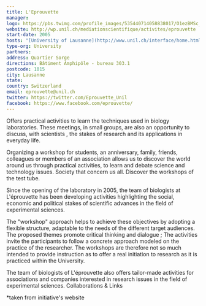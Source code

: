 ```yaml
---
title: L'Eprouvette
manager:
logo: https://pbs.twimg.com/profile_images/535440714058838017/O1ezBMSc_400x400.jpeg
website: http://wp.unil.ch/mediationscientifique/activites/eprouvette
start-date: 2005
hosts: "[University of Lausanne](http://www.unil.ch/interface/home.html)"
type-org: University
partners:
address: Quartier Sorge
directions: Bâtiment Amphipôle - bureau 303.1
postcode: 1015
city: Lausanne
state:
country: Switzerland
email: eprouvette@unil.ch
twitter: https://twitter.com/Eprouvette_Unil
facebook: https://www.facebook.com/eprouvette/
---
```


Offers practical activities to learn the techniques used in biology laboratories. These meetings, in small groups, are also an opportunity to discuss, with scientists , the stakes of research and its applications in everyday life.

Organizing a workshop for students, an anniversary, family, friends, colleagues or members of an association  allows us to discover the world around us through practical activities, to learn and debate science and technology issues. Society that concern us all. Discover the workshops of the test tube.

Since the opening of the laboratory in 2005, the team of biologists at L'éprouvette has been developing activities highlighting the  social, economic and political stakes of scientific advances  in the field of experimental sciences.

The "workshop" approach helps to achieve these objectives by adopting a flexible structure, adaptable to the needs of the different target audiences. The proposed themes  promote critical thinking and dialogue ; The activities invite the participants to follow a concrete approach modeled on the practice of the researcher. The workshops are therefore not so much intended to provide instruction as to offer a real initiation to research as it is practiced within the University.

The team of biologists of L'éprouvette also offers  tailor-made activities  for associations and companies interested in research issues in the field of experimental sciences. Collaborations & Links


\*taken from initiative's website
